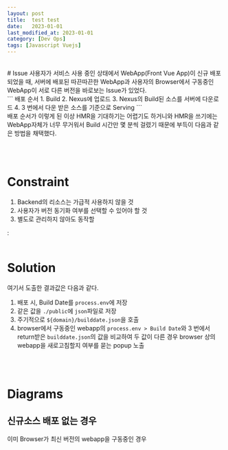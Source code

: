 ```yaml
---
layout: post
title:  test test  
date:   2023-01-01
last_modified_at: 2023-01-01
category: [Dev Ops]
tags: [Javascript Vuejs]
---
```


<br/>
# Issue
사용자가 서비스 사용 중인 상태에서 WebApp(Front Vue App)이 신규 배포되었을 때, 서버에 배포된 따끈따끈한 WebApp과 사용자의 Browser에서 구동중인 WebApp이 서로 다른 버전을 바로보는 Issue가 있었다.
<br/>
```
배포 순서
1. Build 
2. Nexus에 업로드
3. Nexus의 Build된 소스를 서버에 다운로드
4. 3 번에서 다운 받은 소스를 기준으로 Serving 
```
<br/>
배포 순서가 이렇게 된 이상 HMR을 기대하기는 어렵기도 하거니와 HMR을 쓰기에는 WebApp자체가 너무 무거워서 Build 시간만 몇 분씩 걸렸기 때문에 부득이 다음과 같은 방법을 채택했다.

<br/><br/>
# Constraint
1. Backend의 리소스는 가급적 사용하지 않을 것
2. 사용자가 버전 동기화 여부를 선택할 수 있어야 할 것
3. 별도로 관리하지 않아도 동작할 

:
<br/><br/>
# Solution
여기서 도출한 결과값은 다음과 같다.
1. 배포 시, Build Date를 `process.env`에 저장
2. 같은 값을 `./public`에 `json`파일로 저장
3. 주기적으로 `${domain}/builddate.json`을 호출
4. browser에서 구동중인 webapp의 `process.env > Build Date`와 3 번에서 return받은 `builddate.json`의 값을 비교하여 두 값이 다른 경우 browser 상의 webapp을 새로고침할지 여부를 묻는 popup 노출

<br/><br/>
# Diagrams
## 신규소스 배포 없는 경우
이미 Browser가 최신 버전의 webapp을 구동중인 경우
